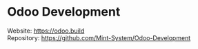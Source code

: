 # Odoo Development

Website: <https://odoo.build>\
Repository: <https://github.com/Mint-System/Odoo-Development>
